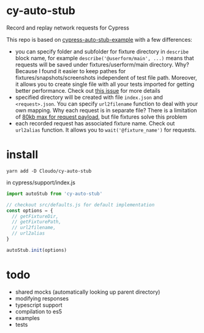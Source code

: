 # cy-auto-stub

Record and replay network requests for Cypress

This repo is based on [cypress-auto-stub-example](https://github.com/PinkyJie/cypress-auto-stub-example) with a few differences:

- you can specify folder and subfolder for fixture directory in `describe` block name, for example `describe('@userform/main', ...)` means that requests will be saved under fixtures/userform/main directory. Why? Because I found it easier to keep pathes for fixtures/snapshots/screenshots independent of test file path. Moreover, it allows you to create single file with all your tests imported for getting better performance. Check out [this issue](https://github.com/cypress-io/cypress/issues/2304) for more details
- specified directory will be created with file `index.json` and `<request>.json`. You can specify `url2filename` function to deal with your own mapping. Why each request is in separate file? There is a limitation of [80kb max for request payload](https://github.com/cypress-io/cypress/issues/76), but file fixtures solve this problem
- each recorded request has associated fixture name. Check out `url2alias` function. It allows you to `wait('@fixture_name')` for requests.

# install

```
yarn add -D Cloudo/cy-auto-stub
```

in cypress/support/index.js

```js
import autoStub from 'cy-auto-stub'

// checkout src/defaults.js for default implementation
const options = {
  // getFixtureDir,
  // getFixturePath,
  // url2filename,
  // url2alias
}

autoStub.init(options)
```

# todo

- shared mocks (automatically looking up parent directory)
- modifying responses
- typescript support
- compilation to es5
- examples
- tests
